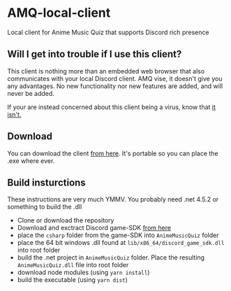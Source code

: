 # AMQ-local-client
Local client for Anime Music Quiz that supports Discord rich presence

## Will I get into trouble if I use this client?
This client is nothing more than an embedded web browser that also communicates with your local Discord client.
AMQ vise, it doesn't give you any advantages. No new functionality nor new features are added, and will never be added.

If your are instead concerned about this client being a virus, know that [it isn't.](https://www.virustotal.com/gui/file/09499147fbea227f337baaa31bcfd97085070028d7a48d8deeb88f4905d873c9/detection)

## Download
You can download the client [from here](https://anime-alice.moe/AMQ.local.beta.zip). It's portable so you can place the .exe where ever.

## Build insturctions
These instructions are very much YMMV. You probably need .net 4.5.2 or something to build the .dll
* Clone or download the repository
* Download and exctract Discord game-SDK [from here](https://discordapp.com/developers/docs/game-sdk/sdk-starter-guide)
* place the ``csharp`` folder from the game-SDK into ``AnimeMusicQuiz`` folder
* place the 64 bit windows .dll found at ``lib/x86_64/discord_game_sdk.dll`` into root folder
* build the .net project in ``AnimeMusicQuiz`` folder. Place the resulting ``AnimeMusicQuiz.dll`` file into root folder
* download node modules (using ``yarn install``)
* build the executable (using ``yarn dist``)
